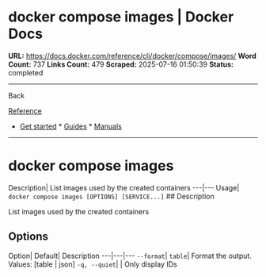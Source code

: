 # docker compose images | Docker Docs

**URL:** https://docs.docker.com/reference/cli/docker/compose/images/
**Word Count:** 737
**Links Count:** 479
**Scraped:** 2025-07-16 01:50:39
**Status:** completed

---

Back

[Reference](https://docs.docker.com/reference/)

  * [Get started](https://docs.docker.com/get-started/)   * [Guides](https://docs.docker.com/guides/)   * [Manuals](https://docs.docker.com/manuals/)

* * *

# docker compose images

Description| List images used by the created containers   ---|---   Usage| `docker compose images [OPTIONS] [SERVICE...]`      ## Description

List images used by the created containers

## Options

Option| Default| Description   ---|---|---   `--format`| `table`| Format the output. Values: \[table | json\]   `-q, --quiet`| | Only display IDs
